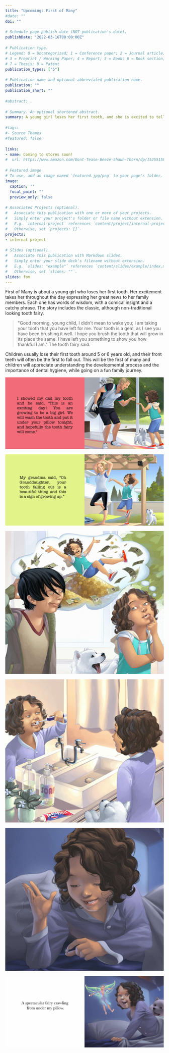 ```yaml
---
title: "Upcoming: First of Many"
#date: ""
doi: ""

# Schedule page publish date (NOT publication's date).
publishDate: "2022-03-16T00:00:00Z"

# Publication type.
# Legend: 0 = Uncategorized; 1 = Conference paper; 2 = Journal article;
# 3 = Preprint / Working Paper; 4 = Report; 5 = Book; 6 = Book section;
# 7 = Thesis; 8 = Patent
publication_types: ["5"]

# Publication name and optional abbreviated publication name.
publication: ""
publication_short: ""

#abstract: .

# Summary. An optional shortened abstract.
summary: A young girl loses her first tooth, and she is excited to tell her whole family. Maybe the tooth fairy will come to visit her?

#tags:
#- Source Themes
#featured: false

links:
- name: Coming to stores soon!
#  url: https://www.amazon.com/Dont-Tease-Beeze-Shawn-Thorn/dp/1525515888

# Featured image
# To use, add an image named `featured.jpg/png` to your page's folder. 
image:
  caption: ''
  focal_point: ""
  preview_only: false

# Associated Projects (optional).
#   Associate this publication with one or more of your projects.
#   Simply enter your project's folder or file name without extension.
#   E.g. `internal-project` references `content/project/internal-project/index.md`.
#   Otherwise, set `projects: []`.
projects:
- internal-project

# Slides (optional).
#   Associate this publication with Markdown slides.
#   Simply enter your slide deck's filename without extension.
#   E.g. `slides: "example"` references `content/slides/example/index.md`.
#   Otherwise, set `slides: ""`.
slides: fom
---
```


First of Many is about a young girl who loses her first tooth. Her excitement takes her throughout the day expressing her great news to her family members. Each one has words of wisdom, with a comical insight and a catchy phrase. The story includes the classic, although non-traditional looking tooth fairy. 

> "Good morning, young child, I didn't mean to wake you; I am taking your tooth that you have left for me. Your tooth is a gem, as I see you have been brushing it well. I hope you brush the tooth that will grow in its place the same. I have left you something to show you how thankful I am." The tooth fairy said. 

Children usually lose their first tooth around 5 or 6 years old, and their front teeth will often be the first to fall out. This will be the first of many and children will appreciate understanding the developmental process and the importance of dental hygiene, while going on a fun family journey.


![](fom-dad1.jpg)

![](fom-yoga.jpg)

![](fom-boy.jpg) 

![](fom-brush.jpg)

![](fom-place.jpg)

![](fom-fairy.jpg)